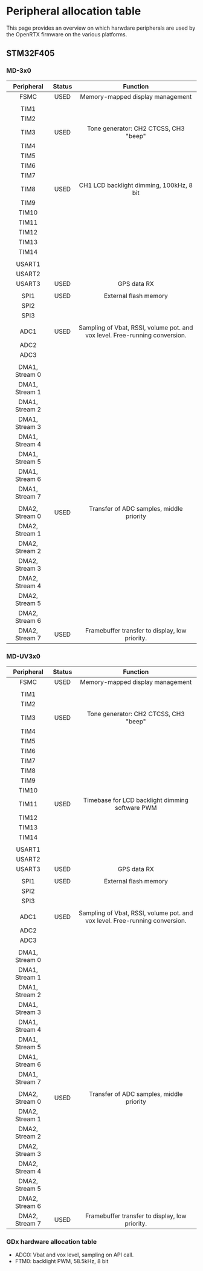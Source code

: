 # Peripheral allocation table

This page provides an overview on which harwdare peripherals are used by the OpenRTX firmware on the various platforms.

## STM32F405

### MD-3x0

| Peripheral     | Status  | Function |
|:--------------:|:-------:|:--------:|
|  FSMC          | USED    | Memory-mapped display management |
|                |         |          |
|  TIM1          |         |          |
|  TIM2          |         |          |
|  TIM3          | USED    | Tone generator: CH2 CTCSS, CH3 "beep" |
|  TIM4          |         |          |
|  TIM5          |         |          |
|  TIM6          |         |          |
|  TIM7          |         |          |
|  TIM8          | USED    | CH1 LCD backlight dimming, 100kHz, 8 bit |
|  TIM9          |         |          |
|  TIM10         |         |          |
|  TIM11         |         |          |
|  TIM12         |         |          |
|  TIM13         |         |          |
|  TIM14         |         |          |
|                |         |          |
|  USART1        |         |          |
|  USART2        |         |          |
|  USART3        | USED    | GPS data RX |
|                |         |          |
|  SPI1          | USED    | External flash memory |
|  SPI2          |         |          |
|  SPI3          |         |          |
|                |         |          |
|  ADC1          | USED    | Sampling of Vbat, RSSI, volume pot. and vox level. Free-running conversion. |
|  ADC2          |         |          |
|  ADC3          |         |          |
|                |         |          |
| DMA1, Stream 0 |         |          |
| DMA1, Stream 1 |         |          |
| DMA1, Stream 2 |         |          |
| DMA1, Stream 3 |         |          |
| DMA1, Stream 4 |         |          |
| DMA1, Stream 5 |         |          |
| DMA1, Stream 6 |         |          |
| DMA1, Stream 7 |         |          |
|                |         |          |
| DMA2, Stream 0 | USED    | Transfer of ADC samples, middle priority |
| DMA2, Stream 1 |         |          |
| DMA2, Stream 2 |         |          |
| DMA2, Stream 3 |         |          |
| DMA2, Stream 4 |         |          |
| DMA2, Stream 5 |         |          |
| DMA2, Stream 6 |         |          |
| DMA2, Stream 7 | USED    | Framebuffer transfer to display, low priority. |


### MD-UV3x0

| Peripheral     | Status  | Function |
|:--------------:|:-------:|:--------:|
|  FSMC          | USED    | Memory-mapped display management |
|                |         |          |
|  TIM1          |         |          |
|  TIM2          |         |          |
|  TIM3          | USED    | Tone generator: CH2 CTCSS, CH3 "beep" |
|  TIM4          |         |          |
|  TIM5          |         |          |
|  TIM6          |         |          |
|  TIM7          |         |          |
|  TIM8          |         |          |
|  TIM9          |         |          |
|  TIM10         |         |          |
|  TIM11         | USED    | Timebase for LCD backlight dimming software PWM |
|  TIM12         |         |          |
|  TIM13         |         |          |
|  TIM14         |         |          |
|                |         |          |
|  USART1        |         |          |
|  USART2        |         |          |
|  USART3        | USED    | GPS data RX |
|                |         |          |
|  SPI1          | USED    | External flash memory |
|  SPI2          |         |          |
|  SPI3          |         |          |
|                |         |          |
|  ADC1          | USED    | Sampling of Vbat, RSSI, volume pot. and vox level. Free-running conversion. |
|  ADC2          |         |          |
|  ADC3          |         |          |
|                |         |          |
| DMA1, Stream 0 |         |          |
| DMA1, Stream 1 |         |          |
| DMA1, Stream 2 |         |          |
| DMA1, Stream 3 |         |          |
| DMA1, Stream 4 |         |          |
| DMA1, Stream 5 |         |          |
| DMA1, Stream 6 |         |          |
| DMA1, Stream 7 |         |          |
|                |         |          |
| DMA2, Stream 0 | USED    | Transfer of ADC samples, middle priority |
| DMA2, Stream 1 |         |          |
| DMA2, Stream 2 |         |          |
| DMA2, Stream 3 |         |          |
| DMA2, Stream 4 |         |          |
| DMA2, Stream 5 |         |          |
| DMA2, Stream 6 |         |          |
| DMA2, Stream 7 | USED    | Framebuffer transfer to display, low priority. |


### GDx hardware allocation table
* ADC0: Vbat and vox level, sampling on API call.
* FTM0: backlight PWM, 58.5kHz, 8 bit

